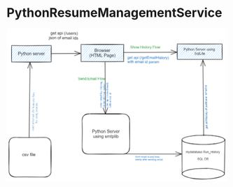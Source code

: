 # PythonResumeManagementService

![](https://github.com/RupinderKaur14/PythonResumeManagementService/blob/main/Email%20Mangement%20Design.png)
